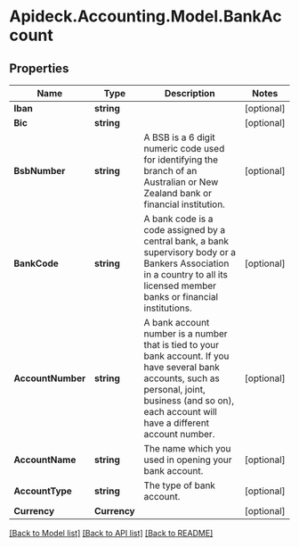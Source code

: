 # Apideck.Accounting.Model.BankAccount

## Properties

Name | Type | Description | Notes
------------ | ------------- | ------------- | -------------
**Iban** | **string** |  | [optional] 
**Bic** | **string** |  | [optional] 
**BsbNumber** | **string** | A BSB is a 6 digit numeric code used for identifying the branch of an Australian or New Zealand bank or financial institution. | [optional] 
**BankCode** | **string** | A bank code is a code assigned by a central bank, a bank supervisory body or a Bankers Association in a country to all its licensed member banks or financial institutions. | [optional] 
**AccountNumber** | **string** | A bank account number is a number that is tied to your bank account. If you have several bank accounts, such as personal, joint, business (and so on), each account will have a different account number. | [optional] 
**AccountName** | **string** | The name which you used in opening your bank account. | [optional] 
**AccountType** | **string** | The type of bank account. | [optional] 
**Currency** | **Currency** |  | [optional] 

[[Back to Model list]](../README.md#documentation-for-models) [[Back to API list]](../README.md#documentation-for-api-endpoints) [[Back to README]](../README.md)

